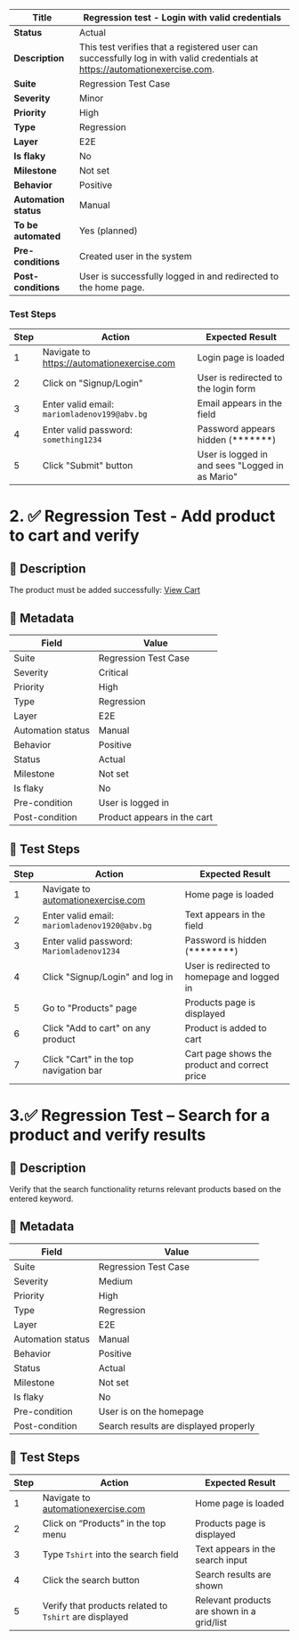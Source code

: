 | **Title**                           | Regression test - Login with valid credentials                        |
|------------------------------------|------------------------------------------------------------------------|
| **Status**                         | Actual                                                                 |
| **Description**                    | This test verifies that a registered user can successfully log in with valid credentials at https://automationexercise.com. |
| **Suite**                          | Regression Test Case                                                   |
| **Severity**                       | Minor                                                                  |
| **Priority**                       | High                                                                   |
| **Type**                           | Regression                                                             |
| **Layer**                          | E2E                                                                    |
| **Is flaky**                       | No                                                                     |
| **Milestone**                      | Not set                                                                |
| **Behavior**                       | Positive                                                               |
| **Automation status**              | Manual                                                                 |
| **To be automated**                | Yes (planned)                                                          |
| **Pre-conditions**                 | Created user in the system                                             |
| **Post-conditions**                | User is successfully logged in and redirected to the home page.       |

### Test Steps

| **Step**                           | **Action**                                                | **Expected Result**                                  |
|------------------------------------|------------------------------------------------------------|------------------------------------------------------|
| 1                                  | Navigate to https://automationexercise.com                 | Login page is loaded                                |
| 2                                  | Click on "Signup/Login"                                   | User is redirected to the login form                |
| 3                                  | Enter valid email: `mariomladenov199@abv.bg`              | Email appears in the field                          |
| 4                                  | Enter valid password: `something1234`                     | Password appears hidden (*******)                   |
| 5                                  | Click "Submit" button                                     | User is logged in and sees "Logged in as Mario"     |








# 2. ✅ Regression Test - Add product to cart and verify

## 📌 Description
The product must be added successfully: [View Cart](https://automationexercise.com/view_cart)

## 🧩 Metadata

| Field              | Value                       |
|--------------------|-----------------------------|
| Suite              | Regression Test Case        |
| Severity           | Critical                    |
| Priority           | High                        |
| Type               | Regression                  |
| Layer              | E2E                         |
| Automation status  | Manual                      |
| Behavior           | Positive                    |
| Status             | Actual                      |
| Milestone          | Not set                     |
| Is flaky           | No                          |
| Pre-condition      | User is logged in           |
| Post-condition     | Product appears in the cart |

## 🧪 Test Steps

| Step | Action                                                            | Expected Result                                |
|------|-------------------------------------------------------------------|------------------------------------------------|
| 1    | Navigate to [automationexercise.com](https://automationexercise.com) | Home page is loaded                            |
| 2    | Enter valid email: `mariomladenov1920@abv.bg`                    | Text appears in the field                      |
| 3    | Enter valid password: `Mariomladenov1234`                        | Password is hidden (********)                 |
| 4    | Click "Signup/Login" and log in                                  | User is redirected to homepage and logged in   |
| 5    | Go to "Products" page                                             | Products page is displayed                     |
| 6    | Click "Add to cart" on any product                               | Product is added to cart                       |
| 7    | Click "Cart" in the top navigation bar                           | Cart page shows the product and correct price  |




# 3.✅ Regression Test – Search for a product and verify results

## 📌 Description
Verify that the search functionality returns relevant products based on the entered keyword.

## 🧩 Metadata

| Field              | Value                       |
|--------------------|-----------------------------|
| Suite              | Regression Test Case        |
| Severity           | Medium                      |
| Priority           | High                        |
| Type               | Regression                  |
| Layer              | E2E                         |
| Automation status  | Manual                      |
| Behavior           | Positive                    |
| Status             | Actual                      |
| Milestone          | Not set                     |
| Is flaky           | No                          |
| Pre-condition      | User is on the homepage     |
| Post-condition     | Search results are displayed properly |

## 🧪 Test Steps

| Step | Action                                                    | Expected Result                                |
|------|-----------------------------------------------------------|------------------------------------------------|
| 1    | Navigate to [automationexercise.com](https://automationexercise.com) | Home page is loaded                            |
| 2    | Click on “Products” in the top menu                       | Products page is displayed                     |
| 3    | Type `Tshirt` into the search field                       | Text appears in the search input               |
| 4    | Click the search button                                   | Search results are shown                       |
| 5    | Verify that products related to `Tshirt` are displayed    | Relevant products are shown in a grid/list     |

